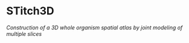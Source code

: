 # STitch3D
*Construction of a 3D whole organism spatial atlas by joint modeling of multiple slices*
